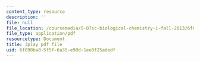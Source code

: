 ```yaml
---
content_type: resource
description: ''
file: null
file_location: /coursemedia/5-07sc-biological-chemistry-i-fall-2013/6f898ba85f5f6a35e90d1ee8f25adedf_f-bMQdul6xI.pdf
file_type: application/pdf
resourcetype: Document
title: 3play pdf file
uid: 6f898ba8-5f5f-6a35-e90d-1ee8f25adedf
---
```

